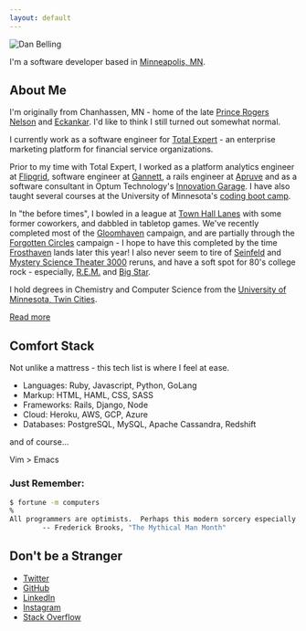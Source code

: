 ```yaml
---
layout: default
---
```


![Dan Belling](https://en.gravatar.com/userimage/98488740/fe9eb6e5003cf059795d5dc5251297c6.jpg?size=200)

I'm a software developer based in [Minneapolis, MN](https://www.minneapolismn.gov/).

## About Me

I'm originally from Chanhassen, MN - home of the late [Prince Rogers Nelson](https://en.wikipedia.org/wiki/Prince_(musician)) and [Eckankar](https://en.wikipedia.org/wiki/Eckankar). I'd like to think I still turned out somewhat normal.

I currently work as a software engineer for [Total Expert](https://www.totalexpert.com) - an enterprise marketing platform for financial service organizations.

Prior to my time with Total Expert, I worked as a platform analytics engineer at [Flipgrid](https://info.flipgrid.com), software engineer at [Gannett](https://www.gannett.com/), a rails engineer at [Apruve](https://www.apruve.com) and as a software consultant in Optum Technology's [Innovation Garage](http://www.thegarage.us). I have also taught several courses at the University of Minnesota's [coding boot camp](https://bootcamp.umn.edu/coding/).

In "the before times", I bowled in a league at [Town Hall Lanes](http://www.thlanes.com/) with some former coworkers, and dabbled in tabletop games. We've recently completed most of the [Gloomhaven](http://www.cephalofair.com/gloomhaven) campaign, and are partially through the [Forgotten Circles](https://cephalofair.com/collections/board-games/products/gloomhaven-forgotten-circles) campaign - I hope to have this completed by the time [Frosthaven](https://www.kickstarter.com/projects/frosthaven/frosthaven) lands later this year! I also never seem to tire of [Seinfeld](https://www.imdb.com/title/tt0098904/) and [Mystery Science Theater 3000](https://www.imdb.com/title/tt0094517/) reruns, and have a soft spot for 80's college rock - especially, [R.E.M.](https://remhq.com/) and [Big Star](https://www.npr.org/templates/story/story.php?storyId=123270136).

I hold degrees in Chemistry and Computer Science from the [University of Minnesota, Twin Cities](http://twin-cities.umn.edu).

[Read more](https://stackoverflow.com/story/danbelling)

## Comfort Stack

Not unlike a mattress - this tech list is where I feel at ease.

* Languages: Ruby, Javascript, Python, GoLang
* Markup: HTML, HAML, CSS, SASS
* Frameworks: Rails, Django, Node
* Cloud: Heroku, AWS, GCP, Azure
* Databases: PostgreSQL, MySQL, Apache Cassandra, Redshift

and of course...

Vim > Emacs

### Just Remember:

~~~bash
$ fortune -m computers
%
All programmers are optimists.  Perhaps this modern sorcery especially attracts those who believe in happy endings and fairy godmothers.  Perhaps the hundreds of nitty frustrations drive away all but those who habitually focus on the end goal.  Perhaps it is merely that computers are young, programmers are younger, and the young are always optimists.  But however the selection process works, the result is indisputable: "This time it will surely run," or "I just found the last bug."
		-- Frederick Brooks, "The Mythical Man Month"
~~~

## Don't be a Stranger

* [Twitter](http://twitter.com/dan__irl__)
* [GitHub](http://github.com/dbelling)
* [LinkedIn](https://linkedin.com/in/danbelling)
* [Instagram](https://instagram.com/danbelling)
* [Stack Overflow](https://stackoverflow.com/users/4557209/danbelling)
